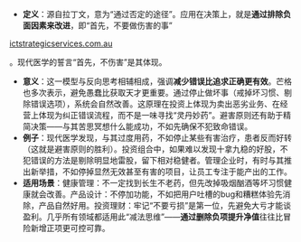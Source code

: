 - **定义**：源自拉丁文，意为“通过否定的途径”。应用在决策上，就是**通过排除负面因素来改进**，即“首先，不要做伤害的事”​

[ictstrategicservices.com.au](https://www.ictstrategicservices.com.au/2017/07/14/113-fantastic-thinking-tools-from-farnam-street/#:~:text=18,of%20harm)

。现代医学的誓言“首先，不伤害”是其体现。

- **意义**：这一模型与反向思考相辅相成，强调**减少错误比追求正确更有效**。芒格也多次表示，避免愚蠢比获取天才更重要。通过停止做坏事（戒掉坏习惯、剔除错误选项），系统会自然改善。这原理在投资上体现为卖出恶劣业务、在经营上体现为纠正错误流程，而不是一味寻找“灵丹妙药”。避害原则还有助于精简决策——与其苦思冥想什么能成功，不如先确保不犯致命错误。
- **例子**：现代医学发现，与其过度用药，不如停止某些有害治疗，患者反而好转（这就是避害原则的胜利）。投资组合中，如果难以发现十拿九稳的好股，不犯错误的方法是剔除明显地雷股，留下相对稳健者。管理企业时，有时与其推出新举措，不如停掉显然无效甚至有害的项目，让员工专注于能产出的工作。
- **适用场景**：健康管理：不一定找到长生不老药，但先改掉吸烟酗酒等坏习惯健康就会改善。产品设计：不停加功能，不如把用户吐槽的bug和糟糕体验先消除，产品自然好用。投资理财：牢记“不要亏损”是第一位，先避免大亏才能谈盈利。几乎所有领域都适用此“减法思维”——**通过删除负项提升净值**往往比冒险新增正项更可控可靠。